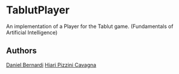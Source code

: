 # TablutPlayer
An implementation of a Player for the Tablut game. (Fundamentals of Artificial Intelligence)

## Authors
[Daniel Bernardi](https://github.com/ancaah)
[Hiari Pizzini Cavagna](https://github.com/hiaripc)
